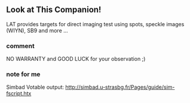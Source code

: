 ## Look at This Companion!

LAT provides targets for direct imaging test using spots, speckle images (WIYN), SB9  and more ...


### comment

NO WARRANTY and GOOD LUCK for your observation ;)


### note for me
Simbad Votable output: http://simbad.u-strasbg.fr/Pages/guide/sim-fscript.htx